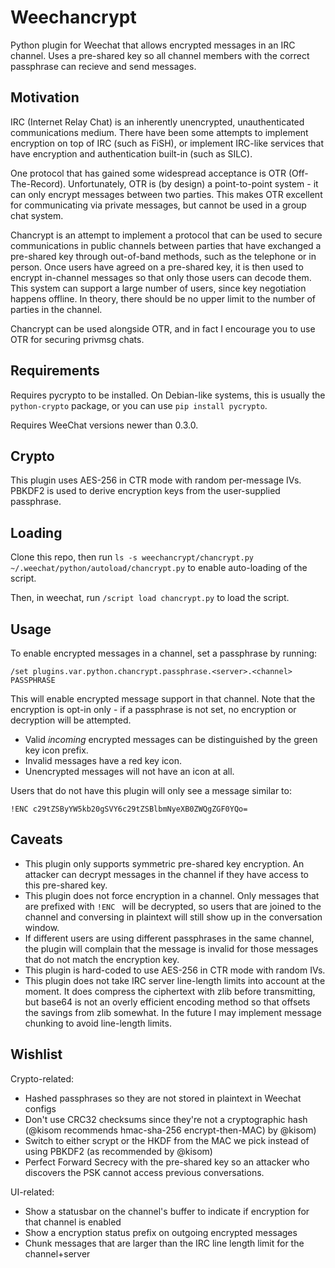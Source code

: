 # Weechancrypt

Python plugin for Weechat that allows encrypted messages in an IRC channel.
Uses a pre-shared key so all channel members with the correct passphrase
can recieve and send messages.

## Motivation

IRC (Internet Relay Chat) is an inherently unencrypted, unauthenticated
communications medium.  There have been some attempts to implement encryption
on top of IRC (such as FiSH), or implement IRC-like services that have
encryption and authentication built-in (such as SILC).

One protocol that has gained some widespread acceptance is OTR (Off-The-Record).
Unfortunately, OTR is (by design) a point-to-point system - it can only encrypt
messages between two parties.  This makes OTR excellent for communicating via
private messages, but cannot be used in a group chat system.

Chancrypt is an attempt to implement a protocol that can be used to secure
communications in public channels between parties that have exchanged a
pre-shared key through out-of-band methods, such as the telephone or in person.
Once users have agreed on a pre-shared key, it is then used to encrypt
in-channel messages so that only those users can decode them.  This system can
support a large number of users, since key negotiation happens offline.  In
theory, there should be no upper limit to the number of parties in
the channel.

Chancrypt can be used alongside OTR, and in fact I encourage you to use OTR for
securing privmsg chats.

## Requirements

Requires pycrypto to be installed.  On Debian-like systems, this is usually the
`python-crypto` package, or you can use `pip install pycrypto`.

Requires WeeChat versions newer than 0.3.0.

## Crypto

This plugin uses AES-256 in CTR mode with random per-message IVs.
PBKDF2 is used to derive encryption keys from the user-supplied passphrase.

## Loading

Clone this repo, then run
`ls -s weechancrypt/chancrypt.py ~/.weechat/python/autoload/chancrypt.py` to
enable auto-loading of the script.

Then, in weechat, run `/script load chancrypt.py` to load the script.

## Usage

To enable encrypted messages in a channel, set a passphrase by running:

```/set plugins.var.python.chancrypt.passphrase.<server>.<channel> PASSPHRASE```

This will enable encrypted message support in that channel.
Note that the encryption is opt-in only - if a passphrase is not set, no encryption
or decryption will be attempted.

- Valid *incoming* encrypted messages can be distinguished by the green key icon prefix.
- Invalid messages have a red key icon.
- Unencrypted messages will not have an icon at all.

Users that do not have this plugin will only see a message similar to:

```!ENC c29tZSByYW5kb20gSVY6c29tZSBlbmNyeXB0ZWQgZGF0YQo=```

## Caveats

- This plugin only supports symmetric pre-shared key encryption.
An attacker can decrypt messages in the channel if they have access to this
pre-shared key.
- This plugin does not force encryption in a channel.
Only messages that are prefixed with `!ENC ` will be decrypted, so users that
are joined to the channel and conversing in plaintext will still show up in the
conversation window.
- If different users are using different passphrases in the same channel,
the plugin will complain that the message is invalid for those messages that do
not match the encryption key.
- This plugin is hard-coded to use AES-256 in CTR mode with random IVs.
- This plugin does not take IRC server line-length limits into account at the
moment.  It does compress the ciphertext with zlib before transmitting, but
base64 is not an overly efficient encoding method so that offsets the savings
from zlib somewhat.  In the future I may implement message chunking to avoid
line-length limits.

## Wishlist
Crypto-related:
- Hashed passphrases so they are not stored in plaintext in Weechat configs
- Don't use CRC32 checksums since they're not a cryptographic hash (@kisom
recommends hmac-sha-256 encrypt-then-MAC)
by @kisom)
- Switch to either scrypt or the HKDF from the MAC we pick instead of using
PBKDF2 (as recommended by @kisom)
- Perfect Forward Secrecy with the pre-shared key so an attacker who discovers
the PSK cannot access previous conversations.

UI-related:
- Show a statusbar on the channel's buffer to indicate if encryption for that
channel is enabled
- Show a encryption status prefix on outgoing encrypted messages
- Chunk messages that are larger than the IRC line length limit for the
channel+server
